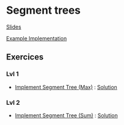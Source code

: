 # Segment trees

[Slides](16-SegmentTrees.pdf)

[Example Implementation](segtreeExample.py)

## Exercices

### Lvl 1
  - [Implement Segment Tree (Max)](https://leetcode.com/problems/fruits-into-baskets-ii) : [Solution](https://github.com/INSAlgo/Corrections/blob/main/LC/Fruits%20Into%20Baskets%20II.py)

### Lvl 2
  - [Implement Segment Tree (Sum)](https://leetcode.com/problems/range-sum-query-mutable) : [Solution](https://github.com/INSAlgo/Corrections/blob/main/LC/Range%20Sum%20Query%20-%20Mutable.py)
